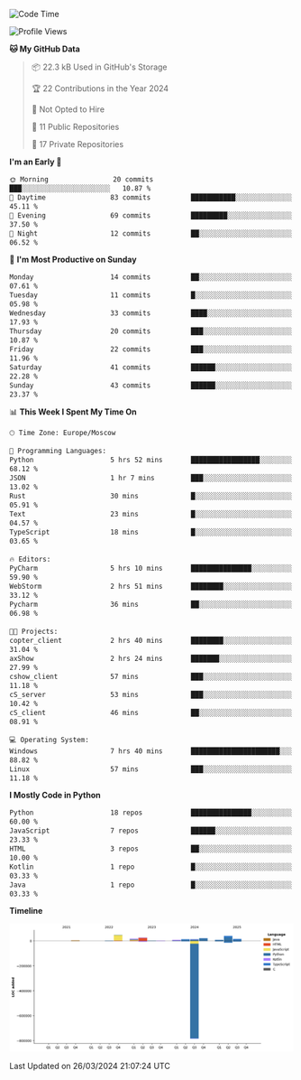 <!--START_SECTION:waka-->
![Code Time](http://img.shields.io/badge/Code%20Time-232%20hrs%2020%20mins-blue)

![Profile Views](http://img.shields.io/badge/Profile%20Views-19-blue)

**🐱 My GitHub Data** 

> 📦 22.3 kB Used in GitHub's Storage 
 > 
> 🏆 22 Contributions in the Year 2024
 > 
> 🚫 Not Opted to Hire
 > 
> 📜 11 Public Repositories 
 > 
> 🔑 17 Private Repositories 
 > 
**I'm an Early 🐤** 

```text
🌞 Morning                20 commits          ███░░░░░░░░░░░░░░░░░░░░░░   10.87 % 
🌆 Daytime                83 commits          ███████████░░░░░░░░░░░░░░   45.11 % 
🌃 Evening                69 commits          █████████░░░░░░░░░░░░░░░░   37.50 % 
🌙 Night                  12 commits          ██░░░░░░░░░░░░░░░░░░░░░░░   06.52 % 
```
📅 **I'm Most Productive on Sunday** 

```text
Monday                   14 commits          ██░░░░░░░░░░░░░░░░░░░░░░░   07.61 % 
Tuesday                  11 commits          █░░░░░░░░░░░░░░░░░░░░░░░░   05.98 % 
Wednesday                33 commits          ████░░░░░░░░░░░░░░░░░░░░░   17.93 % 
Thursday                 20 commits          ███░░░░░░░░░░░░░░░░░░░░░░   10.87 % 
Friday                   22 commits          ███░░░░░░░░░░░░░░░░░░░░░░   11.96 % 
Saturday                 41 commits          ██████░░░░░░░░░░░░░░░░░░░   22.28 % 
Sunday                   43 commits          ██████░░░░░░░░░░░░░░░░░░░   23.37 % 
```


📊 **This Week I Spent My Time On** 

```text
🕑︎ Time Zone: Europe/Moscow

💬 Programming Languages: 
Python                   5 hrs 52 mins       █████████████████░░░░░░░░   68.12 % 
JSON                     1 hr 7 mins         ███░░░░░░░░░░░░░░░░░░░░░░   13.02 % 
Rust                     30 mins             █░░░░░░░░░░░░░░░░░░░░░░░░   05.91 % 
Text                     23 mins             █░░░░░░░░░░░░░░░░░░░░░░░░   04.57 % 
TypeScript               18 mins             █░░░░░░░░░░░░░░░░░░░░░░░░   03.65 % 

🔥 Editors: 
PyCharm                  5 hrs 10 mins       ███████████████░░░░░░░░░░   59.90 % 
WebStorm                 2 hrs 51 mins       ████████░░░░░░░░░░░░░░░░░   33.12 % 
Pycharm                  36 mins             ██░░░░░░░░░░░░░░░░░░░░░░░   06.98 % 

🐱‍💻 Projects: 
copter_client            2 hrs 40 mins       ████████░░░░░░░░░░░░░░░░░   31.04 % 
axShow                   2 hrs 24 mins       ███████░░░░░░░░░░░░░░░░░░   27.99 % 
cshow_client             57 mins             ███░░░░░░░░░░░░░░░░░░░░░░   11.18 % 
cS_server                53 mins             ███░░░░░░░░░░░░░░░░░░░░░░   10.42 % 
cS_client                46 mins             ██░░░░░░░░░░░░░░░░░░░░░░░   08.91 % 

💻 Operating System: 
Windows                  7 hrs 40 mins       ██████████████████████░░░   88.82 % 
Linux                    57 mins             ███░░░░░░░░░░░░░░░░░░░░░░   11.18 % 
```

**I Mostly Code in Python** 

```text
Python                   18 repos            ███████████████░░░░░░░░░░   60.00 % 
JavaScript               7 repos             ██████░░░░░░░░░░░░░░░░░░░   23.33 % 
HTML                     3 repos             ██░░░░░░░░░░░░░░░░░░░░░░░   10.00 % 
Kotlin                   1 repo              █░░░░░░░░░░░░░░░░░░░░░░░░   03.33 % 
Java                     1 repo              █░░░░░░░░░░░░░░░░░░░░░░░░   03.33 % 
```



**Timeline**

![Lines of Code chart](https://raw.githubusercontent.com/adlemx/adlemx/main/assets/bar_graph.png)


 Last Updated on 26/03/2024 21:07:24 UTC
<!--END_SECTION:waka-->
